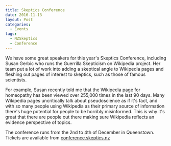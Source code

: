 ```yaml
---
title: Skeptics Conference
date: 2016-11-13
layout: Post
categories:
  - Events
tags:
  - NZSkeptics
  - Conference
---
```


We have some great speakers for this year's Skeptics Conference, including Susan Gerbic who runs the Guerrilla Skepticism on Wikipedia project. Her team put a lot of work into adding a skeptical angle to Wikipedia pages and fleshing out pages of interest to skeptics, such as those of famous scientists.

<!-- more -->

For example, Susan recently told me that the Wikipedia page for homeopathy has been viewed over 255,000 times in the last 90 days. Many Wikipedia pages uncritically talk about pseudoscience as if it's fact, and with so many people using Wikipedia as their primary source of information there's huge potential for people to be horribly misinformed. This is why it's great that there are people out there making sure Wikipedia reflects an evidence perspective of topics.

The conference runs from the 2nd to 4th of December in Queenstown. Tickets are available from [conference.skeptics.nz](http://conference.skeptics.nz)
